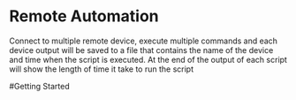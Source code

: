 # Remote Automation
Connect to multiple remote device, execute multiple commands and each device output will be saved to a file that contains the name of the device and time when the script is executed. At the end of the output of each script will show the length of time it take to run the script

#Getting Started
